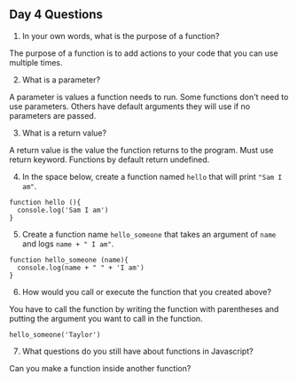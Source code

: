 ## Day 4 Questions

1. In your own words, what is the purpose of a function?

The purpose of a function is to add actions to your code that you can use multiple times.

2. What is a parameter?

A parameter is values a function needs to run.
Some functions don't need to use parameters.
Others have default arguments they will use if no parameters are passed.

3. What is a return value?

A return value is the value the function returns to the program. Must use return keyword. Functions by default return undefined.

4. In the space below, create a function named `hello` that will print `"Sam I am"`.
```
function hello (){
  console.log('Sam I am')
}
```

5. Create a function name `hello_someone` that takes an argument of `name` and logs `name + " I am"`.
```
function hello_someone (name){
  console.log(name + " " + 'I am')
}
```
6. How would you call or execute the function that you created above?

You have to call the function by writing the function with parentheses and putting the argument you want to call in the function.

 `hello_someone('Taylor')`

7. What questions do you still have about functions in Javascript?

Can you make a function inside another function?
